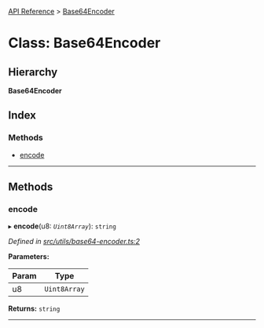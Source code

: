 [API Reference](../README.md) > [Base64Encoder](../classes/base64encoder.md)

# Class: Base64Encoder

## Hierarchy

**Base64Encoder**

## Index

### Methods

* [encode](base64encoder.md#encode)

---

## Methods

<a id="encode"></a>

###  encode

▸ **encode**(u8: *`Uint8Array`*): `string`

*Defined in [src/utils/base64-encoder.ts:2](https://github.com/repux/repux-lib/blob/dcfa8fe/src/utils/base64-encoder.ts#L2)*

**Parameters:**

| Param | Type |
| ------ | ------ |
| u8 | `Uint8Array` |

**Returns:** `string`

___

